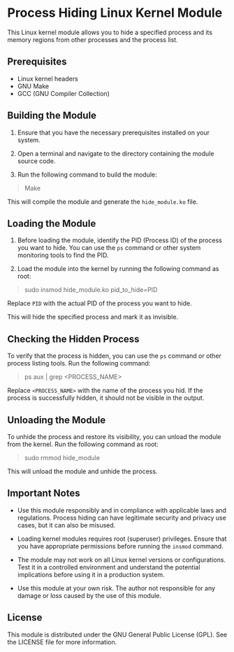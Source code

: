 Process Hiding Linux Kernel Module
==================================

This Linux kernel module allows you to hide a specified process and its memory regions from other processes and the process list.

Prerequisites
-------------

- Linux kernel headers
- GNU Make
- GCC (GNU Compiler Collection)

Building the Module
-------------------

1. Ensure that you have the necessary prerequisites installed on your system.

2. Open a terminal and navigate to the directory containing the module source code.

3. Run the following command to build the module:

> Make

This will compile the module and generate the `hide_module.ko` file.

Loading the Module
------------------

1. Before loading the module, identify the PID (Process ID) of the process you want to hide. You can use the `ps` command or other system monitoring tools to find the PID.

2. Load the module into the kernel by running the following command as root:

> sudo insmod hide_module.ko pid_to_hide=PID

Replace `PID` with the actual PID of the process you want to hide.

This will hide the specified process and mark it as invisible.

Checking the Hidden Process
---------------------------

To verify that the process is hidden, you can use the `ps` command or other process listing tools. Run the following command:

> ps aux | grep <PROCESS_NAME>

Replace `<PROCESS_NAME>` with the name of the process you hid. If the process is successfully hidden, it should not be visible in the output.

Unloading the Module
--------------------

To unhide the process and restore its visibility, you can unload the module from the kernel. Run the following command as root:

> sudo rmmod hide_module


This will unload the module and unhide the process.

Important Notes
---------------

- Use this module responsibly and in compliance with applicable laws and regulations. Process hiding can have legitimate security and privacy use cases, but it can also be misused.

- Loading kernel modules requires root (superuser) privileges. Ensure that you have appropriate permissions before running the `insmod` command.

- The module may not work on all Linux kernel versions or configurations. Test it in a controlled environment and understand the potential implications before using it in a production system.

- Use this module at your own risk. The author not responsible for any damage or loss caused by the use of this module.

License
-------

This module is distributed under the GNU General Public License (GPL). See the LICENSE file for more information.

